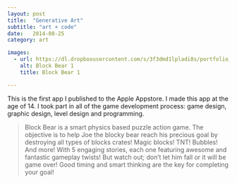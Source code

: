 ```yaml
---
layout: post
title:  "Generative Art"
subtitle: "art + code"
date:   2014-08-25
category: art

images:
  - url: https://dl.dropboxusercontent.com/s/3f3dmd1lpladi8s/portfolio_item_13_2.jpg?dl=0
    alt: Block Bear 1
    title: Block Bear 1

---
```

This is the first app I published to the Apple Appstore. I made this app  at the age of 14. I took part in all of the game development process: game design, graphic design, level design and programming.

>Block Bear is a smart physics based puzzle action game. The objective is to help Joe the blocky bear reach his precious goal by destroying all types of blocks crates! Magic blocks! TNT! Bubbles! And more! With 5 engaging stories, each one featuring awesome and fantastic gameplay twists! But watch out; don’t let him fall or it will be game over! Good timing and smart thinking are the key for completing your goal!